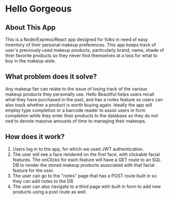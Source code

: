 # Hello Gorgeous

## About This App

This is a Node/Express/React app designed for folks in need of easy inventory of their personal makeup preferences. This app keeps track of user's previously used makeup products, particularly brand, name, shade of thier favorite products so they never find themselves at a loss for what to buy in the makeup aisle.

## What problem does it solve?

Any makeup fan can relate to the issue of losing track of the various makeup products they personally use. Hello Beautiful helps users recall what they have purchased in the past, and has a notes feature so users can also track whether a product is worth buying again. Ideally the app will employ type completion or a barcode reader to assist users in form completion while they enter their products to the database so they do not ned to devote massive amounts of time to managing their makeups. 

## How does it work?

1. Users log in to the app, for which we used JWT authentication.
2. The user will see a face rendered on the first face, with clickable facial features. The onClicks for each feature will have a GET route to an SQL DB to render the stored makeup products associated with that facial feature for the user.
3. The user can go to the "notes" page that has a POST route built in so they can add notes to the DB
4. The user can also navigate to a third page with built in form to add new products using a post route as well. 
